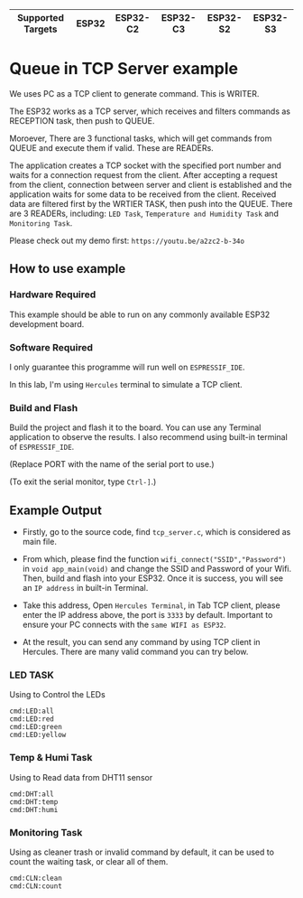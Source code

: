 | Supported Targets | ESP32 | ESP32-C2 | ESP32-C3 | ESP32-S2 | ESP32-S3 |
| ----------------- | ----- | -------- | -------- | -------- | -------- |


# Queue in TCP Server example

We uses PC as a TCP client to generate command. This is WRITER.

The ESP32 works as a TCP server, which receives and filters commands as RECEPTION task, then push to QUEUE.

Moroever, There are 3 functional tasks, which will get commands from QUEUE and execute them if valid. These are READERs.


The application creates a TCP socket with the specified port number and waits for a connection request from the client. After accepting a request from the client, connection between server and client is established and the application waits for some data to be received from the client. Received data are filtered first by the WRTIER TASK, then push into the QUEUE. There are 3 READERs, including: `LED Task`, `Temperature and Humidity Task` and `Monitoring Task`.

Please check out my demo first: `https://youtu.be/a2zc2-b-34o`

## How to use example

### Hardware Required

This example should be able to run on any commonly available ESP32 development board.

### Software Required

I only guarantee this programme will run well on ``ESPRESSIF_IDE``.

In this lab, I'm using ``Hercules`` terminal to simulate a TCP client.

### Build and Flash

Build the project and flash it to the board. You can use any Terminal application to observe the results. I also recommend using built-in terminal of ``ESPRESSIF_IDE``.

(Replace PORT with the name of the serial port to use.)

(To exit the serial monitor, type ``Ctrl-]``.)

## Example Output

* Firstly, go to the source code, find `tcp_server.c`, which is considered as main file.

* From which, please find the function ```wifi_connect("SSID","Password")``` in ```void app_main(void)``` and change the SSID and Password of your Wifi. Then, build and flash into your ESP32. Once it is success, you will see an ``IP address`` in built-in Terminal.

* Take this address, Open ``Hercules Terminal``, in Tab TCP client, please enter the IP address above, the port is ``3333`` by default. Important to ensure your PC connects with the `same WIFI as ESP32`.

* At the result, you can send any command by using TCP client in Hercules. There are many valid command you can try below.

### LED TASK

Using to Control the LEDs

```
cmd:LED:all
cmd:LED:red
cmd:LED:green
cmd:LED:yellow
```

### Temp & Humi Task

Using to Read data from DHT11 sensor

```
cmd:DHT:all
cmd:DHT:temp
cmd:DHT:humi
```

### Monitoring Task

Using as cleaner trash or invalid command by default, it can be used to count the waiting task, or clear all of them.

```
cmd:CLN:clean
cmd:CLN:count
```